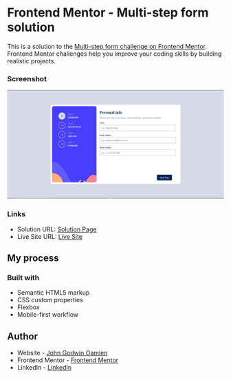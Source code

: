 # Frontend Mentor - Multi-step form solution

This is a solution to the [Multi-step form challenge on Frontend Mentor](https://www.frontendmentor.io/challenges/multistep-form-YVAnSdqQBJ). Frontend Mentor challenges help you improve your coding skills by building realistic projects. 

### Screenshot

![](./assets/images/multi-step-form.png)

### Links

- Solution URL: [Solution Page](https://your-solution-url.com)
- Live Site URL: [Live Site](https://multi-step-form-wine-six.vercel.app)

## My process

### Built with

- Semantic HTML5 markup
- CSS custom properties
- Flexbox
- Mobile-first workflow

## Author

- Website - [John Godwin Oamien](https://godwins-portfolio.vercel.app/)
- Frontend Mentor - [Frontend Mentor](https://www.frontendmentor.io/profile/wariboko65)
- LinkedIn - [LinkedIn](https://www.linkedin.com/in/godwin-john-920915206)
